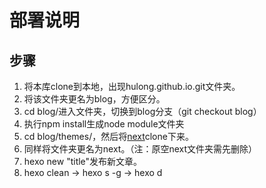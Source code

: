 # 部署说明

## 步骤

1. 将本库clone到本地，出现hulong.github.io.git文件夹。
2. 将该文件夹更名为blog，方便区分。
3. cd blog/进入文件夹，切换到blog分支（git checkout blog）
4. 执行npm install生成node module文件夹
5. cd blog/themes/，然后将[next](https://github.com/hulog/hexo-theme-next)clone下来。
6. 同样将文件夹更名为next。（注：原空next文件夹需先删除）
7. hexo new "title"发布新文章。
8. hexo clean -> hexo s -g -> hexo d 
